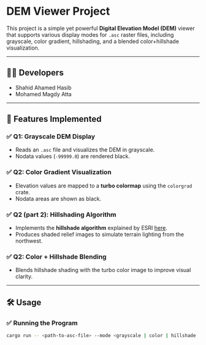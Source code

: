 # DEM Viewer Project

This project is a simple yet powerful **Digital Elevation Model (DEM)** viewer that supports various display modes for `.asc` raster files, including grayscale, color gradient, hillshading, and a blended color+hillshade visualization.

---

## 👨‍💻 Developers

- Shahid Ahamed Hasib  
- Mohamed Magdy Atta

---

## 📄 Features Implemented

### ✅ Q1: Grayscale DEM Display
- Reads an `.asc` file and visualizes the DEM in grayscale.
- Nodata values (`-99999.0`) are rendered black.

### ✅ Q2: Color Gradient Visualization
- Elevation values are mapped to a **turbo colormap** using the `colorgrad` crate.
- Nodata areas are shown as black.

### ✅ Q2 (part 2): Hillshading Algorithm
- Implements the **hillshade algorithm** explained by ESRI [here](https://pro.arcgis.com/en/pro-app/latest/tool-reference/3d-analyst/how-hillshade-works.htm).
- Produces shaded relief images to simulate terrain lighting from the northwest.

### ✅ Q2: Color + Hillshade Blending
- Blends hillshade shading with the turbo color image to improve visual clarity.

---

## 🛠️ Usage

### ✅ Running the Program

```bash
cargo run -- <path-to-asc-file> --mode <grayscale | color | hillshade | color+hillshade>
